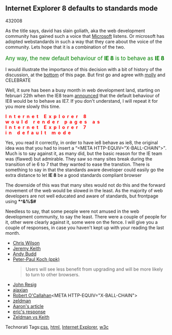 <article><h2>Internet Explorer 8 defaults to standards mode</h2><time><span class="day">4</span><span class="month">3</span><span class="year">2008</span></time><p>As the title says, david has slain goliath, aka the web development community has gained such a voice that <a href="http://www.microsoft.com">Microsoft</a> listens. Or microsoft has adopted webstandards in such a way that they care about the voice of the community. Lets hope that it is a combination of the two.</p><p style="font-size: 120%; color: green">Any way, the new default behaviour of <strong>IE 8</strong> is to behave as <strong>IE 8</strong></p><p>I would illustrate the importance of this decision with a bit of history of the discussion, at the <a href="#history">bottom</a> of this page. But first go and agree with <a href="http://www.molly.com/2008/03/03/ie8-standards-mode-to-be-default/">molly</a> and CELEBRATE</p><p>Well, it sure has been a busy month in web development land, starting on februari 22th when the IE8 team <a href="http://blogs.msdn.com/ie/archive/2008/01/21/compatibility-and-ie8.aspx">announced</a> that the default behaviour of IE8 would be to behave as IE7. If you don't understand, I will repeat it for you more slowly this time.</p><p><strong style="letter-spacing: .5em; color: red;">Internet Explorer 8<br />would render pages as <br />Internet Explorer 7<br />in default mode</strong></p><p>Yes, you read it correctly, in order to have ie8 behave as ie8, the original idea was that you had to insert a <q cite="Robert O'Callahan">&#60;META HTTP-EQUIV="X-BALL-CHAIN"&#62;</q>. Much is to say against it, as many did, but the basic reason for the IE team was (flawed) but admirable. They saw so many sites break during the transition of ie 6 to 7 that they wanted to ease the transtion. There is something to say in that the standards aware developer could easily go the extra distance to let <strong>IE 8</strong> be a good standards compliant browser</p><p>The downside of this was that many sites would not do this and the forward movement of the web would be slowed in the least. As the majority of web developers are not well educated and aware of standards, but frontpage using <strong>*^&%$#</strong></p><p>Needless to say, that some people were not amused in the web development community, to say the least. There were a couple of people for it, other were clearly against it, some were on the fence. I will give you a couple of responses, in case you haven't kept up with your reading the last month.</p><ul id="history"><li><a href="http://blogs.msdn.com/ie/archive/2008/01/21/compatibility-and-ie8.aspx" rel="met">Chris Wilson</a></li><li><a href="http://adactio.com/journal/1402/" rel="met">Jeremy Keith</a></li><li><a href="http://www.andybudd.com/archives/2008/01/has_internet_ex/" rel="met">Andy Budd</a></li><li><a href="http://www.quirksmode.org/blog/archives/2008/01/the_versioning.html" rel="met friend">Peter-Paul Koch (ppk)</a><blockquote><p>Users will see less benefit from upgrading and will be more likely to turn to other browsers.</p></blockquote></li><li><a href="http://ejohn.org/blog/meta-madness/" rel="met">John Resig</a></li><li><a href="http://ajaxian.com/archives/ie8-compatibility-with-x-ua-compatible">ajaxian</a></li><li><a href="http://weblogs.mozillazine.org/roc/archives/2008/01/post_2.html">Robert O'Callahan</a>&#60;META HTTP-EQUIV="X-BALL-CHAIN"&#62;</li><li><a href="http://www.zeldman.com/2008/01/22/in-defense-of-version-targeting/">zeldman</a></li><li><a href="http://www.alistapart.com/articles/beyonddoctype">Aaron's article</a></li><li><a href="http://www.alistapart.com/articles/fromswitchestotargets">eric's response</a></li><li><a href="http://www.alistapart.com/issues/253">Zeldman vs Keith</a></li></ul><!-- Technorati Tags Start --><p>Technorati Tags:<a href="http://technorati.com/tag/css" rel="tag">css</a>, <a href="http://technorati.com/tag/html" rel="tag">html</a>, <a href="http://technorati.com/tag/Internet%20Explorer" rel="tag">Internet Explorer</a>, <a href="http://technorati.com/tag/w3c" rel="tag">w3c</a></p><!-- Technorati Tags End --></article>